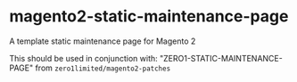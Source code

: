 # magento2-static-maintenance-page
A template static maintenance page for Magento 2


This should be used in conjunction with: "ZERO1-STATIC-MAINTENANCE-PAGE" from `zero1limited/magento2-patches`
